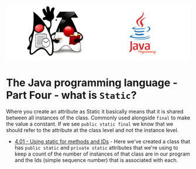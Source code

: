 ![](/assets/javarepologo.png)

# The Java programming language - Part Four - what is `Static`?

Where you create an attribute as Static it basically means that it is shared between all instances of the class. Commonly used alongside `final` to make the value a constant. If we see `public static final` we know that we should refer to the attribute at the class level and not the instance level.

- [4.01 - Using static for methods and IDs](/src/com/irisida/lang/part04/usingstatic/genids) - Here we've created a class that has `public static` and `private static` attributes that we're using to keep a count of the number of instances of that class are in our program and the Ids (simple sequence number) that is associated with each.